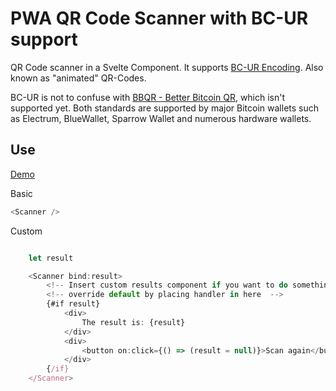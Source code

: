 # PWA QR Code Scanner with BC-UR support

QR Code scanner in a Svelte Component. It supports [BC-UR Encoding](https://github.com/ngraveio/bc-ur). Also known as "animated" QR-Codes. 

BC-UR is not to confuse with [BBQR - Better Bitcoin QR](https://bbqr.org/), which isn't supported yet. Both standards are supported by major Bitcoin wallets such as Electrum, BlueWallet, Sparrow Wallet and numerous hardware wallets.

## Use

[Demo](https://peerpiper.github.io/qrcode-scanner-svelte)

Basic

```js
<Scanner />
```

Custom

```js

    let result

    <Scanner bind:result>
        <!-- Insert custom results component if you want to do something unique with the QR code data -->
		<!-- override default by placing handler in here  -->
		{#if result}
			<div>
				The result is: {result}
			</div>
			<div>
				<button on:click={() => (result = null)}>Scan again</button>
			</div>
		{/if}
	</Scanner>
```
